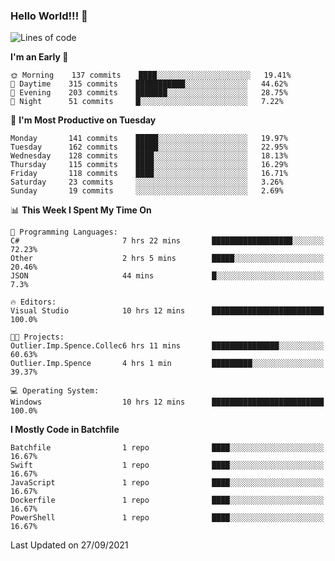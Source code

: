 ### Hello World!!! 👋

<!--
**kekotek/kekotek** is a ✨ _special_ ✨ repository because its `README.md` (this file) appears on your GitHub profile.

Here are some ideas to get you started:

- 🔭 I’m currently working on ...
- 🌱 I’m currently learning ...
- 👯 I’m looking to collaborate on ...
- 🤔 I’m looking for help with ...
- 💬 Ask me about ...
- 📫 How to reach me: ...
- 😄 Pronouns: ...
- ⚡ Fun fact: ...
-->

<!--START_SECTION:waka-->
![Lines of code](https://img.shields.io/badge/From%20Hello%20World%20I%27ve%20Written-18753%20lines%20of%20code-blue)

**I'm an Early 🐤** 

```text
🌞 Morning    137 commits    ████░░░░░░░░░░░░░░░░░░░░░   19.41% 
🌆 Daytime    315 commits    ███████████░░░░░░░░░░░░░░   44.62% 
🌃 Evening    203 commits    ███████░░░░░░░░░░░░░░░░░░   28.75% 
🌙 Night      51 commits     █░░░░░░░░░░░░░░░░░░░░░░░░   7.22%

```
📅 **I'm Most Productive on Tuesday** 

```text
Monday       141 commits    █████░░░░░░░░░░░░░░░░░░░░   19.97% 
Tuesday      162 commits    █████░░░░░░░░░░░░░░░░░░░░   22.95% 
Wednesday    128 commits    ████░░░░░░░░░░░░░░░░░░░░░   18.13% 
Thursday     115 commits    ████░░░░░░░░░░░░░░░░░░░░░   16.29% 
Friday       118 commits    ████░░░░░░░░░░░░░░░░░░░░░   16.71% 
Saturday     23 commits     ░░░░░░░░░░░░░░░░░░░░░░░░░   3.26% 
Sunday       19 commits     ░░░░░░░░░░░░░░░░░░░░░░░░░   2.69%

```


📊 **This Week I Spent My Time On** 

```text
💬 Programming Languages: 
C#                       7 hrs 22 mins       ██████████████████░░░░░░░   72.23% 
Other                    2 hrs 5 mins        █████░░░░░░░░░░░░░░░░░░░░   20.46% 
JSON                     44 mins             █░░░░░░░░░░░░░░░░░░░░░░░░   7.3%

🔥 Editors: 
Visual Studio            10 hrs 12 mins      █████████████████████████   100.0%

🐱‍💻 Projects: 
Outlier.Imp.Spence.Collec6 hrs 11 mins       ███████████████░░░░░░░░░░   60.63% 
Outlier.Imp.Spence       4 hrs 1 min         █████████░░░░░░░░░░░░░░░░   39.37%

💻 Operating System: 
Windows                  10 hrs 12 mins      █████████████████████████   100.0%

```

**I Mostly Code in Batchfile** 

```text
Batchfile                1 repo              ████░░░░░░░░░░░░░░░░░░░░░   16.67% 
Swift                    1 repo              ████░░░░░░░░░░░░░░░░░░░░░   16.67% 
JavaScript               1 repo              ████░░░░░░░░░░░░░░░░░░░░░   16.67% 
Dockerfile               1 repo              ████░░░░░░░░░░░░░░░░░░░░░   16.67% 
PowerShell               1 repo              ████░░░░░░░░░░░░░░░░░░░░░   16.67%

```



 Last Updated on 27/09/2021
<!--END_SECTION:waka-->
